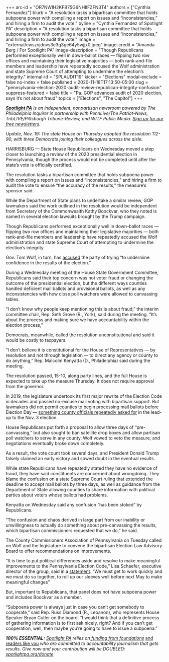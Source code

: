 +++
arc-id = "OR7NWIH2KFB75G6NHIIFZFN3T4"
authors = ["Cynthia Fernandez"]
blurb = "A resolution tasks a bipartisan committee that holds subpoena power with compiling a report on issues and “inconsistencies,” and hiring a firm to audit the vote."
byline = "Cynthia Fernandez of Spotlight PA"
description = "A resolution tasks a bipartisan committee that holds subpoena power with compiling a report on issues and “inconsistencies,” and hiring a firm to audit the vote."
image = "external/cwszvjdnvs3e3q3ge64y5wjjx0.jpeg"
image-credit = "Amanda Berg / For Spotlight PA"
image-description = "Though Republicans performed exceptionally well in down-ballot races — flipping two row offices and maintaining their legislative majorities — both rank-and-file members and leadership have repeatedly accused the Wolf administration and state Supreme Court of attempting to undermine the election’s integrity."
internal-id = "SPLAUDIT19"
kicker = "Elections"
modal-exclude = false
no-index = false
published = 2020-11-18T17:13:50-05:00
slug = "pennsylvania-election-2020-audit-review-republican-integrity-confusion"
suppress-featured = false
title = "Pa. GOP advances audit of 2020 election, says it’s not about fraud"
topics = ["Elections", "The Capitol"]
+++

<a href="https://www.spotlightpa.org/"><i><b>Spotlight PA</b></i></a><i> is an independent, nonpartisan newsroom powered by The Philadelphia Inquirer in partnership with PennLive/The Patriot-News, TribLIVE/Pittsburgh Tribune-Review, and WITF Public Media. </i><a href="https://www.spotlightpa.org/newsletters"><i>Sign up for our free newsletters</i></a><i>.</i>

<i>Update, Nov. 19:  The state House on Thursday adopted the resolution 112-90, with three Democrats joining their colleagues across the aisle. </i>

HARRISBURG — State House Republicans on Wednesday moved a step closer to launching a review of the 2020 presidential election in Pennsylvania, though the process would not be completed until after the state’s vote is officially certified.

The resolution tasks a bipartisan committee that holds subpoena power with compiling a report on issues and “inconsistencies,” and hiring a firm to audit the vote to ensure “the accuracy of the results,” the measure’s sponsor said.

While the Department of State plans to undertake a similar review, GOP lawmakers said the work outlined in the resolution would be independent from Secretary of the Commonwealth Kathy Boockvar, who they noted is named in several election lawsuits brought by the Trump campaign.

Though Republicans performed exceptionally well in down-ballot races — flipping two row offices and maintaining their legislative majorities — both rank-and-file members and leadership have repeatedly accused the Wolf administration and state Supreme Court of attempting to undermine the election’s integrity.

<script src="https://www.spotlightpa.org/embed.js" async></script><div data-spl-embed-version="1" data-spl-src="https://www.spotlightpa.org/embeds/newsletter/"></div>

Gov. Tom Wolf, in turn, has <a href="https://web.archive.org/web/20230117025553/https://www.governor.pa.gov/newsroom/gov-wolf-issues-statement-on-partisan-attack-on-election-officials/">accused</a> the party of trying “to undermine confidence in the results of the election.”

During a Wednesday meeting of the House State Government Committee, Republicans said their top concern was not voter fraud or changing the outcome of the presidential election, but the different ways counties handled deficient mail ballots and provisional ballots, as well as any inconsistencies with how close poll watchers were allowed to canvassing tables.

“I don’t know why people keep mentioning this is about fraud,” the interim committee chair, Rep. Seth Grove (R., York), said during the meeting. “It’s about the process and making sure we have accountability within the election process,”

Democrats, meanwhile, called the resolution unconstitutional and said it would be costly to taxpayers.

“I don’t believe it is constitutional for the House of Representatives — by resolution and not through legislation — to direct any agency or county to do anything,” Rep. Malcolm Kenyatta (D., Philadelphia) said during the meeting.

The resolution passed, 15-10, along party lines, and the full House is expected to take up the measure Thursday. It does not require approval from the governor.

In 2019, the legislature undertook its first major rewrite of the Election Code in decades and passed no-excuse mail voting with bipartisan support. But lawmakers did not permit counties to begin processing mail ballots before Election Day — <a href="https://www.spotlightpa.org/news/2020/11/pennsylvania-election-2020-counting-results-delays-mail-ballots/">something county officials repeatedly asked for</a> in the lead-up to the Nov. 3 election.

House Republicans put forth a proposal to allow three days of “pre-canvassing,” but also sought to ban satellite drop boxes and allow partisan poll watchers to serve in any county. Wolf vowed to veto the measure, and negotiations eventually broke down completely.

As a result, the vote count took several days, and President Donald Trump falsely claimed an early victory and sowed doubt in the eventual results.

While state Republicans have repeatedly stated they have no evidence of fraud, they have said constituents are concerned about wrongdoing. They blame the confusion on a state Supreme Court ruling that extended the deadline to accept mail ballots by three days, as well as guidance from the Department of State allowing counties to share information with political parties about voters whose ballots had problems.

Kenyatta on Wednesday said any confusion “has been stoked” by Republicans.

“The confusion and chaos derived in large part from our inability or unwillingness to actually do something about pre-canvassing the results, which bipartisan commissioners requested that we do,” he said.

<script src="https://www.spotlightpa.org/embed.js" async></script><div data-spl-embed-version="1" data-spl-src="https://www.spotlightpa.org/embeds/donate/?teaser_text=Spotlight%20PA%20provides%20essential%2C%20public-service%20journalism%20thanks%20to%20its%20dedicated%20and%20passionate%20members.%20%3Cb%3EJoin%20today%20and%20we'll%20DOUBLE%20your%20gift.%3C%2Fb%3E&cta_text=YES%2C%20DOUBLE%20MY%20GIFT&eyebrow_text=BECOME%20A%20MEMBER"></div>

The County Commissioners Association of Pennsylvania on Tuesday called on Wolf and the legislature to convene the bipartisan Election Law Advisory Board to offer recommendations on improvements.

“It is time to put political differences aside and resolve to make meaningful improvements to the Pennsylvania Election Code,” Lisa Schaefer, executive director of the group, said in a <a href="https://web.archive.org/web/20211016061826/https://www.pacounties.org/Media/Lists/NewsRelease/customDisplay.aspx?ID=86&RootFolder=%2FMedia%2FLists%2FNewsRelease&Source=https%3A%2F%2Fwww.pacounties.org%2FMedia%2FPages%2Fdefault.aspx">statement</a>. “We must get to work quickly and we must do so together, to roll up our sleeves well before next May to make meaningful changes”

But, important to Republicans, that panel does not have subpoena power and includes Boockvar as a member.

“Subpoena power is always just in case you can’t get somebody to cooperate,” said Rep. Russ Diamond (R., Lebanon), who represents House Speaker Bryan Cutler on the board. “I would think that a definitive process of gathering information is to first ask nicely, right? And if you can’t get cooperation, well, then maybe you’re going to have to issue a subpoena.”

<i><b>100% ESSENTIAL:</b></i><i> </i><a href="https://www.spotlightpa.org/"><i>Spotlight PA</i></a><i> relies on</i><a href="https://www.spotlightpa.org/support"><i> funding from foundations</i></a><i> </i><a href="https://www.spotlightpa.org/support">and readers like you</a><i> who are committed to accountability journalism that gets results. Give now and your contribution will be DOUBLED: </i><a href="https://www.spotlightpa.org/donate"><i>spotlightpa.org/donate</i></a>
